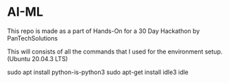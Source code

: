 # AI-ML
This repo is made as a part of Hands-On for a 30 Day Hackathon by PanTechSolutions

This will consists of all the commands that I used for the environment setup. (Ubuntu 20.04.3 LTS)

sudo apt install python-is-python3
sudo apt-get install idle3
idle



